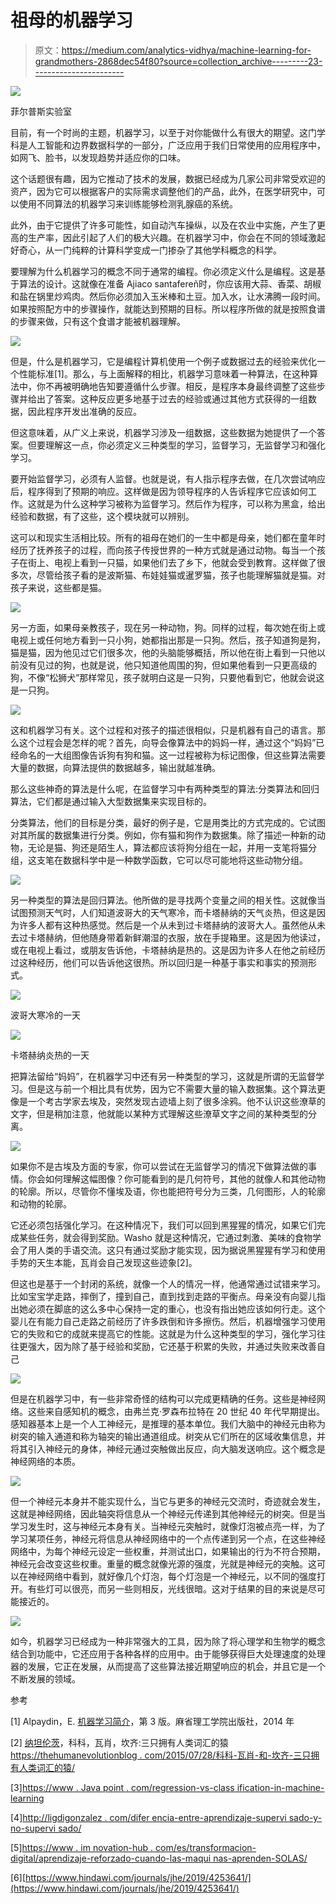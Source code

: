 # 祖母的机器学习

> 原文：<https://medium.com/analytics-vidhya/machine-learning-for-grandmothers-2868dec54f80?source=collection_archive---------23----------------------->

![](img/78d6780355a83721b2977613a0eac7d2.png)

菲尔普斯实验室

目前，有一个时尚的主题，机器学习，以至于对你能做什么有很大的期望。这门学科是人工智能和边界数据科学的一部分，广泛应用于我们日常使用的应用程序中，如网飞、脸书，以发现趋势并适应你的口味。

这个话题很有趣，因为它推动了技术的发展，数据已经成为几家公司非常受欢迎的资产，因为它可以根据客户的实际需求调整他们的产品，此外，在医学研究中，可以使用不同算法的机器学习来训练能够检测乳腺癌的系统。

此外，由于它提供了许多可能性，如自动汽车操纵，以及在农业中实施，产生了更高的生产率，因此引起了人们的极大兴趣。在机器学习中，你会在不同的领域激起好奇心，从一门纯粹的计算科学变成一门掺杂了其他学科概念的科学。

要理解为什么机器学习的概念不同于通常的编程。你必须定义什么是编程。这是基于算法的设计。这就像在准备 Ajiaco santafereñ时，你应该用大蒜、香菜、胡椒和盐在锅里炒鸡肉。然后你必须加入玉米棒和土豆。加入水，让水沸腾一段时间。如果按照配方中的步骤操作，就能达到预期的目标。所以程序所做的就是按照食谱的步骤来做，只有这个食谱才能被机器理解。

![](img/fb6514d18d6e43d9eaa5bbc5fcbcd979.png)

但是，什么是机器学习，它是编程计算机使用一个例子或数据过去的经验来优化一个性能标准[1]。那么，与上面解释的相比，机器学习意味着一种算法，在这种算法中，你不再被明确地告知要遵循什么步骤。相反，是程序本身最终调整了这些步骤并给出了答案。这种反应更多地基于过去的经验或通过其他方式获得的一组数据，因此程序开发出准确的反应。

但这意味着，从广义上来说，机器学习涉及一组数据，这些数据为她提供了一个答案。但要理解这一点，你必须定义三种类型的学习，监督学习，无监督学习和强化学习。

要开始监督学习，必须有人监督。也就是说，有人指示程序去做，在几次尝试响应后，程序得到了预期的响应。这样做是因为领导程序的人告诉程序它应该如何工作。这就是为什么这种学习被称为监督学习。然后作为程序，可以称为黑盒，给出经验和数据，有了这些，这个模块就可以辨别。

这可以和现实生活相比较。所有的祖母在她们的一生中都是母亲，她们都在童年时经历了抚养孩子的过程，而向孩子传授世界的一种方式就是通过动物。每当一个孩子在街上、电视上看到一只猫，如果他们去了乡下，他就会受到教育。这样做了很多次，尽管给孩子看的是波斯猫、布娃娃猫或暹罗猫，孩子也能理解猫就是猫。对孩子来说，这些都是猫。

![](img/e33ccdcd9522715d87fc3f08eb14661c.png)

另一方面，如果母亲教孩子，现在另一种动物，狗。同样的过程，每次她在街上或电视上或任何地方看到一只小狗，她都指出那是一只狗。然后，孩子知道狗是狗，猫是猫，因为他见过它们很多次，他的头脑能够概括，所以他在街上看到一只他以前没有见过的狗，也就是说，他只知道他周围的狗，但如果他看到一只更高级的狗，不像“松狮犬”那样常见，孩子就明白这是一只狗，只要他看到它，他就会说这是一只狗。

![](img/678e76aa51670f467f5dad78ead6db9a.png)

这和机器学习有关。这个过程和对孩子的描述很相似，只是机器有自己的语言。那么这个过程会是怎样的呢？首先，向导会像算法中的妈妈一样，通过这个“妈妈”已经命名的一大组图像告诉狗有狗和猫。这一过程被称为标记图像，但这些算法需要大量的数据，向算法提供的数据越多，输出就越准确。

那么这些神奇的算法是什么呢，在监督学习中有两种类型的算法:分类算法和回归算法，它们都是通过输入大型数据集来实现目标的。

分类算法，他们的目标是分类，最好的例子是，它是用类比的方式完成的。它试图对其所属的数据集进行分类。例如，你有猫和狗作为数据集。除了描述一种新的动物，无论是猫、狗还是陌生人，算法都应该将狗分组在一起，并用一支笔将猫分组，这支笔在数据科学中是一种数学函数，它可以尽可能地将这些动物分组。

![](img/2a16a8196b17be927e840b46a4d83b4a.png)

另一种类型的算法是回归算法。他所做的是寻找两个变量之间的相关性。这就像当试图预测天气时，人们知道波哥大的天气寒冷，而卡塔赫纳的天气炎热，但这是因为许多人都有这种热感觉。然后是一个从未到过卡塔赫纳的波哥大人。虽然他从未去过卡塔赫纳，但他随身带着新鲜潮湿的衣服，放在手提箱里。这是因为他读过，或在电视上看过，或朋友告诉他，卡塔赫纳是热的。这是因为许多人在他之前经历过这种经历，他们可以告诉他这很热。所以回归是一种基于事实和事实的预测形式。

![](img/5abf5c959d1b88fb94398dc88816a315.png)

波哥大寒冷的一天

![](img/d80981800a1ee919f2321b93b0649572.png)

卡塔赫纳炎热的一天

把算法留给“妈妈”，在机器学习中还有另一种类型的学习，这就是所谓的无监督学习。但是这与前一个相比具有优势，因为它不需要大量的输入数据集。这个算法更像是一个考古学家去埃及，突然发现古迹墙上刻了很多涂鸦。他不认识这些潦草的文字，但是稍加注意，他就能以某种方式理解这些潦草文字之间的某种类型的分离。

![](img/0d5c6800a1989a85bc9629898a5ec5d5.png)

如果你不是古埃及方面的专家，你可以尝试在无监督学习的情况下做算法做的事情。你会如何理解这幅图像？你可能看到的是几何符号，其他的就像人和其他动物的轮廓。所以，尽管你不懂埃及语，你也能把符号分为三类，几何图形，人的轮廓和动物的轮廓。

它还必须包括强化学习。在这种情况下，我们可以回到黑猩猩的情况，如果它们完成某些任务，就会得到奖励。Washo 就是这种情况，它通过刺激、美味的食物学会了用人类的手语交流。这只有通过奖励才能实现，因为据说黑猩猩有学习和使用手势的天生本能，瓦肖会自己发现这些迹象[2]。

但这也是基于一个封闭的系统，就像一个人的情况一样，他通常通过试错来学习。比如宝宝学走路，摔倒了，撞到自己，直到找到走路的平衡点。母亲没有向婴儿指出她必须在脚底的这么多中心保持一定的重心，也没有指出她应该如何行走。这个婴儿在有能力自己走路之前经历了许多跌倒和许多擦伤。然后，机器增强学习使用它的失败和它的成就来提高它的性能。这就是为什么这种类型的学习，强化学习往往更强大，因为除了基于经验和奖励，它还基于积累的失败，并通过失败来改善自己

![](img/c91d07c6e9dfe79965a3cf3ffd48463f.png)

但是在机器学习中，有一些非常奇怪的结构可以完成更精确的任务。这些是神经网络。这些来自感知机的概念，由弗兰克·罗森布拉特在 20 世纪 40 年代早期提出。感知器基本上是一个人工神经元，是推理的基本单位。我们大脑中的神经元由称为树突的输入通道和称为轴突的输出通道组成。树突从它们所在的区域收集信息，并将其引入神经元的身体，神经元通过突触做出反应，向大脑发送响应。这个概念是神经网络的本质。

![](img/01fd528d235dd51240ce6afe6b22e0b4.png)

但一个神经元本身并不能实现什么，当它与更多的神经元交流时，奇迹就会发生，这就是神经网络，因此轴突将信息从一个神经元传递到其他神经元的树突。但是当学习发生时，这与神经元本身有关。当神经元突触时，就像灯泡被点亮一样，为了学习某项任务，神经元将信息从神经网络中的一个点传递到另一个点，在这些神经网络中，为每个神经元设定一些权重，并测试出口，如果输出的行为不符合预期，神经元会改变这些权重。重量的概念就像光源的强度，光就是神经元的突触。这可以在神经网络中看到，就好像几个灯泡，每个灯泡是一个神经元，以不同的强度打开。有些灯可以很亮，而另一些则相反，光线很暗。这对于结果的目的来说是尽可能接近的。

![](img/ef4587074ca64aa4a88c6a45a65eacb1.png)

如今，机器学习已经成为一种非常强大的工具，因为除了将心理学和生物学的概念结合到功能中，它还应用于各种各样的应用中。由于能够获得巨大处理速度的处理器的发展，它正在发展，从而提高了这些算法接近期望响应的机会，并且它是一个不断发展的领域。

参考

[1] Alpaydin，E. [机器学习简介](http://www.cmpe.boun.edu.tr/~ethem/i2ml3e/)，第 3 版。麻省理工学院出版社，2014 年

[2] [纳坦伦茨](https://thehumanevolutionblog.com/author/nathanlents/)，科科，瓦肖，坎齐:三只拥有人类词汇的猿[https://thehumanevolutionblog . com/2015/07/28/科科-瓦肖-和-坎齐-三只拥有人类词汇的猿/](https://thehumanevolutionblog.com/2015/07/28/koko-washoe-and-kanzi-three-apes-with-human-vocabulary/)

[3][https://www . Java point . com/regression-vs-class ification-in-machine-learning](https://www.javatpoint.com/regression-vs-classification-in-machine-learning)

[4][http://ligdigonzalez . com/difer encia-entre-aprendizaje-supervi sado-y-no-supervi sado/](http://ligdigonzalez.com/diferencia-entre-aprendizaje-supervisado-y-no-supervisado/)

[5][https://www . im novation-hub . com/es/transformacion-digital/aprendizaje-reforzado-cuando-las-maqui nas-aprenden-SOLAS/](https://www.imnovation-hub.com/es/transformacion-digital/aprendizaje-reforzado-cuando-las-maquinas-aprenden-solas/)

[6][https://www.hindawi.com/journals/jhe/2019/4253641/](https://www.hindawi.com/journals/jhe/2019/4253641/)